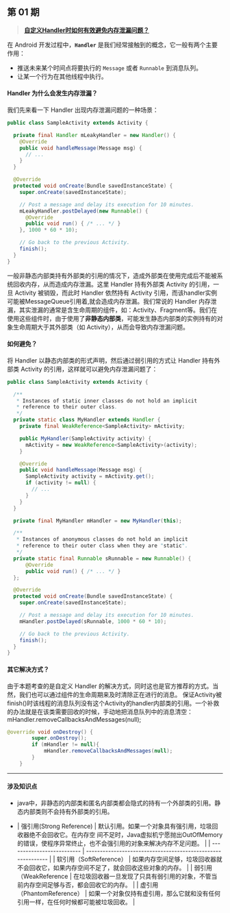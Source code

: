 ## 第 01 期

> [**自定义Handler时如何有效避免内存泄漏问题？**](https://github.com/Moosphan/Android-Daily-Interview/issues/1)

在 Android 开发过程中，**`Handler`** 是我们经常接触到的概念，它一般有两个主要作用：

- 推送未来某个时间点将要执行的 `Message` 或者 `Runnable` 到消息队列。
- 让某一个行为在其他线程中执行。

#### Handler 为什么会发生内存泄漏？

我们先来看一下 Handler 出现内存泄漏问题的一种场景：

```java
public class SampleActivity extends Activity {

  private final Handler mLeakyHandler = new Handler() {
    @Override
    public void handleMessage(Message msg) {
      // ...
    }
  }

  @Override
  protected void onCreate(Bundle savedInstanceState) {
    super.onCreate(savedInstanceState);

    // Post a message and delay its execution for 10 minutes.
    mLeakyHandler.postDelayed(new Runnable() {
      @Override
      public void run() { /* ... */ }
    }, 1000 * 60 * 10);

    // Go back to the previous Activity.
    finish();
  }
}
```

一般非静态内部类持有外部类的引用的情况下，造成外部类在使用完成后不能被系统回收内存，从而造成内存泄漏。这里 Handler 持有外部类 Activity 的引用，一旦 Activity 被销毁，而此时 Handler 依然持有 Activity 引用，而该handler实例可能被MessageQueue引用着,就会造成内存泄漏。我们常说的 Handler 内存泄漏，其实泄漏的通常是含生命周期的组件，如：Activity、Fragment等。我们在使用这些组件时，由于使用了**非静态内部类**，可能发生静态内部类的实例持有的对象生命周期大于其外部类（如 Activity），从而会导致内存泄漏问题。

#### 如何避免？

将 Handler 以静态内部类的形式声明，然后通过弱引用的方式让 Handler 持有外部类 Activity 的引用，这样就可以避免内存泄漏问题了：

```java
public class SampleActivity extends Activity {

  /**
   * Instances of static inner classes do not hold an implicit
   * reference to their outer class.
   */
  private static class MyHandler extends Handler {
    private final WeakReference<SampleActivity> mActivity;

    public MyHandler(SampleActivity activity) {
      mActivity = new WeakReference<SampleActivity>(activity);
    }

    @Override
    public void handleMessage(Message msg) {
      SampleActivity activity = mActivity.get();
      if (activity != null) {
        // ...
      }
    }
  }

  private final MyHandler mHandler = new MyHandler(this);

  /**
   * Instances of anonymous classes do not hold an implicit
   * reference to their outer class when they are "static".
   */
  private static final Runnable sRunnable = new Runnable() {
      @Override
      public void run() { /* ... */ }
  };

  @Override
  protected void onCreate(Bundle savedInstanceState) {
    super.onCreate(savedInstanceState);

    // Post a message and delay its execution for 10 minutes.
    mHandler.postDelayed(sRunnable, 1000 * 60 * 10);

    // Go back to the previous Activity.
    finish();
  }
}
```

#### 其它解决方式？

由于本题考查的是自定义 Handler 的解决方式，同时这也是官方推荐的方式。当然，我们也可以通过组件的生命周期来及时清除正在进行的消息。
保证Activity被finish()时该线程的消息队列没有这个Activity的handler内部类的引用。一个补救的办法就是在该类需要回收的时候，手动地把消息队列中的消息清空：mHandler.removeCallbacksAndMessages(null);

```java
@override void onDestroy() {
        super.onDestroy();
        if (mHandler != null){
            mHandler.removeCallbacksAndMessages(null);
        }
    }
```

----------------------

#### 涉及知识点

- java中，非静态的内部类和匿名内部类都会隐式的持有一个外部类的引用。静态内部类则不会持有外部类的引用。

- | 强引用(Strong Reference)   | 默认引用。如果一个对象具有强引用，垃圾回收器绝不会回收它。在内存空 间不足时，Java虚拟机宁愿抛出OutOfMemory的错误，使程序异常终止，也不会强引用的对象来解决内存不足问题。 |
| -------------------------- | ------------------------------------------------------------ |
| 软引用（SoftReference）    | 如果内存空间足够，垃圾回收器就不会回收它，如果内存空间不足了，就会回收这些对象的内存。 |
| 弱引用（WeakReference      | 在垃圾回收器一旦发现了只具有弱引用的对象，不管当前内存空间足够与否，都会回收它的内存。 |
| 虚引用（PhantomReference） | 如果一个对象仅持有虚引用，那么它就和没有任何引用一样，在任何时候都可能被垃圾回收。 |
